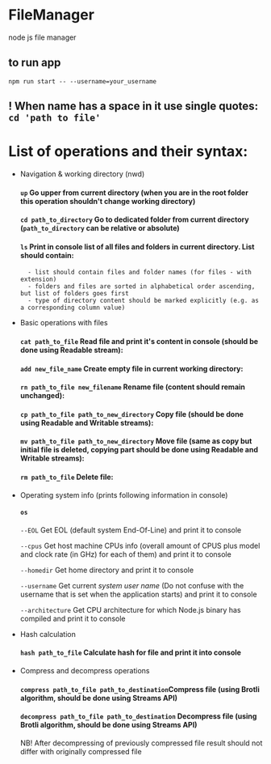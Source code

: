 # FileManager
node js file manager

## to run app 
` npm run start -- --username=your_username `

## ! When name has a space in it use single quotes:  ` cd 'path to file' `

   # List of operations and their syntax:
- Navigation & working directory (nwd)
  
    #### ` up ` Go upper from current directory (when you are in the root folder this operation shouldn't change working directory)  
 
    #### ` cd path_to_directory ` Go to dedicated folder from current directory (`path_to_directory` can be relative or absolute)


    #### ` ls ` Print in console list of all files and folders in current directory. List should contain:
        - list should contain files and folder names (for files - with extension)
        - folders and files are sorted in alphabetical order ascending, but list of folders goes first
        - type of directory content should be marked explicitly (e.g. as a corresponding column value)

- Basic operations with files
    #### ` cat path_to_file ` Read file and print it's content in console (should be done using Readable stream): 
  
    #### ` add new_file_name ` Create empty file in current working directory: 

    #### ` rn path_to_file new_filename ` Rename file (content should remain unchanged): 
    
    #### ` cp path_to_file path_to_new_directory ` Copy file (should be done using Readable and Writable streams): 
   
    #### ` mv path_to_file path_to_new_directory ` Move file (same as copy but initial file is deleted, copying part should be done using Readable and Writable streams): 
 
    #### ` rm path_to_file ` Delete file: 

- Operating system info (prints following information in console)

    #### ` os `
    ` --EOL ` Get EOL (default system End-Of-Line) and print it to console  
 
    ` --cpus ` Get host machine CPUs info (overall amount of CPUS plus model and clock rate (in GHz) for each of them) and print it to console  
    
   ` --homedir ` Get home directory and print it to console  
   
    ` --username ` Get current *system user name* (Do not confuse with the username that is set when the application starts) and print it to console  
   
   ` --architecture ` Get CPU architecture for which Node.js binary has compiled and print it to console  
   
- Hash calculation  
    #### ` hash path_to_file ` Calculate hash for file and print it into console  
    
- Compress and decompress operations 
    #### ` compress path_to_file path_to_destination `Compress file (using Brotli algorithm, should be done using Streams API)  
    
    ####  ` decompress path_to_file path_to_destination ` Decompress file (using Brotli algorithm, should be done using Streams API)  
     
    NB! After decompressing of previously compressed file result should not differ with originally compressed file
    
